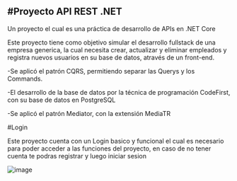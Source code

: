 #Proyecto API REST .NET
---------------------------------------------------------------------------------
Un proyecto el cual es una práctica de desarrollo de APIs en .NET Core

Este proyecto tiene como objetivo simular el desarrollo fullstack de una empresa generica, la cual necesita crear, actualizar y eliminar empleados y registra nuevos usuarios en su base de datos, através de un front-end.

-Se aplicó el patrón CQRS, permitiendo separar las Querys y los Commands.

-El desarrollo de la base de datos por la técnica de programación CodeFirst, con su base de datos en PostgreSQL

-Se aplicó el patrón Mediator, con la extensión MediaTR

#Login

Este proyecto cuenta con un Login basico y funcional el cual es necesario para poder acceder a las funciones del proyecto, en caso de no tener cuenta te podras registrar y luego iniciar sesion 

![image](https://github.com/NicolasNievas/Gestion-Empleados/assets/111009234/a18a4323-97d6-4e91-9f43-3d14f61101f4)
